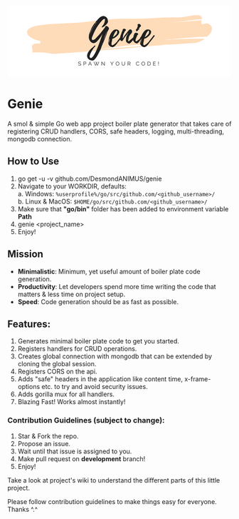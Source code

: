 <p align="center">
  <img src="https://github.com/DesmondANIMUS/genie/blob/master/genie-header.png">
</p>

# Genie
A smol &amp; simple Go web app project boiler plate generator that takes care of registering CRUD handlers, CORS, safe headers, logging, multi-threading, mongodb connection.

## How to Use
1. go get -u -v github.com/DesmondANIMUS/genie
2. Navigate to your WORKDIR, defaults: <br/>
  a. Windows: `%userprofile%/go/src/github.com/<github_username>/` <br/>
  b. Linux & MacOS: `$HOME/go/src/github.com/<github_username>/` <br/>
3. Make sure that **"go/bin"** folder has been added to environment variable **Path**
4. genie <project_name>
5. Enjoy!

## Mission
- **Minimalistic**: Minimum, yet useful amount of boiler plate code generation.
- **Productivity**: Let developers spend more time writing the code that matters &amp; less time on project setup.
- **Speed**: Code generation should be as fast as possible.

## Features:
1. Generates minimal boiler plate code to get you started.
2. Registers handlers for CRUD operations.
3. Creates global connection with mongodb that can be extended by cloning the global session.
4. Registers CORS on the api.
5. Adds "safe" headers in the application like content time, x-frame-options etc. to try and avoid security issues.
6. Adds gorilla mux for all handlers.
7. Blazing Fast! Works almost instantly!

### Contribution Guidelines (subject to change):
1. Star & Fork the repo.
2. Propose an issue.
3. Wait until that issue is assigned to you.
4. Make pull request on **development** branch!
5. Enjoy!

Take a look at project's wiki to understand the different parts of this little project.

Please follow contribution guidelines to make things easy for everyone. Thanks ^.^
